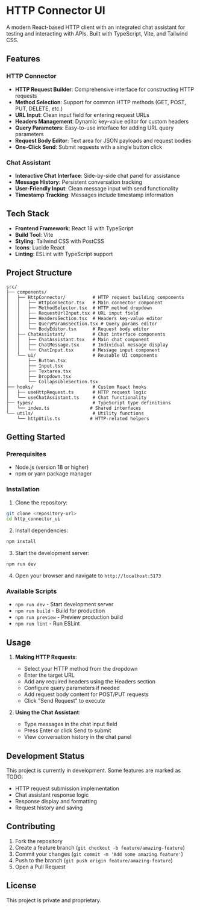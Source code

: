 # HTTP Connector UI

A modern React-based HTTP client with an integrated chat assistant for testing and interacting with APIs. Built with TypeScript, Vite, and Tailwind CSS.

## Features

### HTTP Connector
- **HTTP Request Builder**: Comprehensive interface for constructing HTTP requests
- **Method Selection**: Support for common HTTP methods (GET, POST, PUT, DELETE, etc.)
- **URL Input**: Clean input field for entering request URLs
- **Headers Management**: Dynamic key-value editor for custom headers
- **Query Parameters**: Easy-to-use interface for adding URL query parameters
- **Request Body Editor**: Text area for JSON payloads and request bodies
- **One-Click Send**: Submit requests with a single button click

### Chat Assistant
- **Interactive Chat Interface**: Side-by-side chat panel for assistance
- **Message History**: Persistent conversation tracking
- **User-Friendly Input**: Clean message input with send functionality
- **Timestamp Tracking**: Messages include timestamp information

## Tech Stack

- **Frontend Framework**: React 18 with TypeScript
- **Build Tool**: Vite
- **Styling**: Tailwind CSS with PostCSS
- **Icons**: Lucide React
- **Linting**: ESLint with TypeScript support

## Project Structure

```
src/
├── components/
│   ├── HttpConnector/          # HTTP request building components
│   │   ├── HttpConnector.tsx   # Main connector component
│   │   ├── MethodSelector.tsx  # HTTP method dropdown
│   │   ├── RequestUrlInput.tsx # URL input field
│   │   ├── HeadersSection.tsx  # Headers key-value editor
│   │   ├── QueryParamsSection.tsx # Query params editor
│   │   └── BodyEditor.tsx      # Request body editor
│   ├── ChatAssistant/          # Chat interface components
│   │   ├── ChatAssistant.tsx   # Main chat component
│   │   ├── ChatMessage.tsx     # Individual message display
│   │   └── ChatInput.tsx       # Message input component
│   └── ui/                     # Reusable UI components
│       ├── Button.tsx
│       ├── Input.tsx
│       ├── Textarea.tsx
│       ├── Dropdown.tsx
│       └── CollapsibleSection.tsx
├── hooks/                      # Custom React hooks
│   ├── useHttpRequest.ts       # HTTP request logic
│   └── useChatAssistant.ts     # Chat functionality
├── types/                      # TypeScript type definitions
│   └── index.ts               # Shared interfaces
└── utils/                      # Utility functions
    └── httpUtils.ts           # HTTP-related helpers
```

## Getting Started

### Prerequisites
- Node.js (version 18 or higher)
- npm or yarn package manager

### Installation

1. Clone the repository:
```bash
git clone <repository-url>
cd http_connector_ui
```

2. Install dependencies:
```bash
npm install
```

3. Start the development server:
```bash
npm run dev
```

4. Open your browser and navigate to `http://localhost:5173`

### Available Scripts

- `npm run dev` - Start development server
- `npm run build` - Build for production
- `npm run preview` - Preview production build
- `npm run lint` - Run ESLint

## Usage

1. **Making HTTP Requests**:
   - Select your HTTP method from the dropdown
   - Enter the target URL
   - Add any required headers using the Headers section
   - Configure query parameters if needed
   - Add request body content for POST/PUT requests
   - Click "Send Request" to execute

2. **Using the Chat Assistant**:
   - Type messages in the chat input field
   - Press Enter or click Send to submit
   - View conversation history in the chat panel

## Development Status

This project is currently in development. Some features are marked as TODO:
- HTTP request submission implementation
- Chat assistant response logic
- Response display and formatting
- Request history and saving

## Contributing

1. Fork the repository
2. Create a feature branch (`git checkout -b feature/amazing-feature`)
3. Commit your changes (`git commit -m 'Add some amazing feature'`)
4. Push to the branch (`git push origin feature/amazing-feature`)
5. Open a Pull Request

## License

This project is private and proprietary.